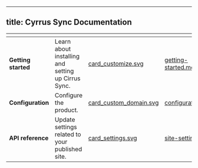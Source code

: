 ----
title: Cyrrus Sync Documentation
----

<table data-view="cards">
<thead>
<tr><th></th><th></th><th data-hidden data-card-cover data-type="files"></th><th data-hidden data-card-target data-type="content-ref"></th></tr></thead><tbody><tr><td><strong>Getting started</strong></td><td>Learn about installing and setting up Cirrus Sync.</td><td><a href="../.gitbook/assets/card_customize.svg">card_customize.svg</a></td><td><a href="/getting-started.md">getting-started.md</a></td></tr><tr><td><strong>Configuration</strong></td><td>Configure the product.</td><td><a href="../.gitbook/assets/card_custom_domain.svg">card_custom_domain.svg</a></td><td><a href="/configuration.md">configuration.md</a></td></tr><tr><td><strong>API reference</strong></td><td>Update settings related to your published site.</td><td><a href="../.gitbook/assets/card_settings.svg">card_settings.svg</a></td><td><a href="../publishing-documentation/site-settings.md">site-settings.md</a></td></tr></tbody></table>